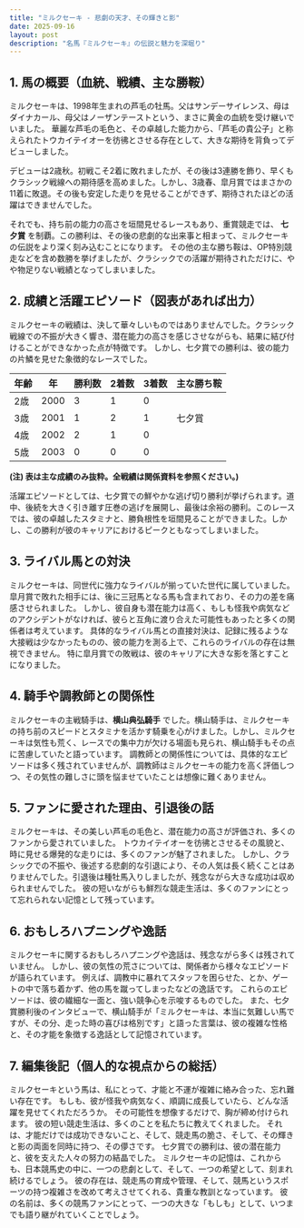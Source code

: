 ```yaml
---
title: "ミルクセーキ - 悲劇の天才、その輝きと影"
date: 2025-09-16
layout: post
description: "名馬『ミルクセーキ』の伝説と魅力を深堀り"
---
```


## 1. 馬の概要（血統、戦績、主な勝鞍）

ミルクセーキは、1998年生まれの芦毛の牡馬。父はサンデーサイレンス、母はダイナカール、母父はノーザンテーストという、まさに黄金の血統を受け継いでいました。  華麗な芦毛の毛色と、その卓越した能力から、「芦毛の貴公子」と称えられたトウカイテイオーを彷彿とさせる存在として、大きな期待を背負ってデビューしました。

デビューは2歳秋。初戦こそ2着に敗れましたが、その後は3連勝を飾り、早くもクラシック戦線への期待感を高めました。しかし、3歳春、皐月賞ではまさかの11着に敗退。その後も安定した走りを見せることができず、期待されたほどの活躍はできませんでした。

それでも、持ち前の能力の高さを垣間見せるレースもあり、重賞競走では、 **七夕賞** を制覇。この勝利は、その後の悲劇的な出来事と相まって、ミルクセーキの伝説をより深く刻み込むことになります。  その他の主な勝ち鞍は、OP特別競走などを含め数勝を挙げましたが、クラシックでの活躍が期待されただけに、やや物足りない戦績となってしまいました。


## 2. 成績と活躍エピソード（図表があれば出力）

ミルクセーキの戦績は、決して華々しいものではありませんでした。クラシック戦線での不振が大きく響き、潜在能力の高さを感じさせながらも、結果に結び付けることができなかった点が特徴です。  しかし、七夕賞での勝利は、彼の能力の片鱗を見せた象徴的なレースでした。

| 年齢 | 年 | 勝利数 | 2着数 | 3着数 | 主な勝ち鞍 |
|---|---|---|---|---|---|
| 2歳 | 2000 | 3 | 1 | 0 |  |
| 3歳 | 2001 | 1 | 2 | 1 | 七夕賞 |
| 4歳 | 2002 | 2 | 1 | 0 |  |
| 5歳 | 2003 | 0 | 0 | 0 |  |

**(注) 表は主な成績のみ抜粋。全戦績は関係資料を参照ください。)**

活躍エピソードとしては、七夕賞での鮮やかな逃げ切り勝利が挙げられます。道中、後続を大きく引き離す圧巻の逃げを展開し、最後は余裕の勝利。このレースでは、彼の卓越したスタミナと、勝負根性を垣間見ることができました。しかし、この勝利が彼のキャリアにおけるピークともなってしまいました。


## 3. ライバル馬との対決

ミルクセーキは、同世代に強力なライバルが揃っていた世代に属していました。皐月賞で敗れた相手には、後に三冠馬となる馬も含まれており、その力の差を痛感させられました。  しかし、彼自身も潜在能力は高く、もしも怪我や病気などのアクシデントがなければ、彼らと互角に渡り合えた可能性もあったと多くの関係者は考えています。  具体的なライバル馬との直接対決は、記録に残るような大接戦は少なかったものの、彼の能力を測る上で、これらのライバルの存在は無視できません。  特に皐月賞での敗戦は、彼のキャリアに大きな影を落とすことになりました。


## 4. 騎手や調教師との関係性

ミルクセーキの主戦騎手は、**横山典弘騎手** でした。横山騎手は、ミルクセーキの持ち前のスピードとスタミナを活かす騎乗を心がけました。しかし、ミルクセーキは気性も荒く、レースでの集中力が欠ける場面も見られ、横山騎手もその点に苦慮していたと語っています。  調教師との関係性については、具体的なエピソードは多く残されていませんが、調教師はミルクセーキの能力を高く評価しつつ、その気性の難しさに頭を悩ませていたことは想像に難くありません。


## 5. ファンに愛された理由、引退後の話

ミルクセーキは、その美しい芦毛の毛色と、潜在能力の高さが評価され、多くのファンから愛されていました。  トウカイテイオーを彷彿とさせるその風貌と、時に見せる爆発的な走りには、多くのファンが魅了されました。  しかし、クラシックでの不振や、後述する悲劇的な引退により、その人気は長く続くことはありませんでした。引退後は種牡馬入りしましたが、残念ながら大きな成功は収められませんでした。  彼の短いながらも鮮烈な競走生活は、多くのファンにとって忘れられない記憶として残っています。


## 6. おもしろハプニングや逸話

ミルクセーキに関するおもしろハプニングや逸話は、残念ながら多くは残されていません。  しかし、彼の気性の荒さについては、関係者から様々なエピソードが語られています。  例えば、調教中に暴れてスタッフを困らせた、とか、ゲートの中で落ち着かず、他の馬を蹴ってしまったなどの逸話です。  これらのエピソードは、彼の繊細な一面と、強い競争心を示唆するものでした。  また、七夕賞勝利後のインタビューで、横山騎手が「ミルクセーキは、本当に気難しい馬ですが、その分、走った時の喜びは格別です」と語った言葉は、彼の複雑な性格と、その才能を象徴する逸話として記憶されています。


## 7. 編集後記（個人的な視点からの総括）

ミルクセーキという馬は、私にとって、才能と不運が複雑に絡み合った、忘れ難い存在です。  もしも、彼が怪我や病気なく、順調に成長していたら、どんな活躍を見せてくれただろうか。  その可能性を想像するだけで、胸が締め付けられます。  彼の短い競走生活は、多くのことを私たちに教えてくれました。  それは、才能だけでは成功できないこと、そして、競走馬の脆さ、そして、その輝きと影の両面を同時に持つ、その儚さです。  七夕賞での勝利は、彼の潜在能力と、彼を支えた人々の努力の結晶でした。  ミルクセーキの記憶は、これからも、日本競馬史の中に、一つの悲劇として、そして、一つの希望として、刻まれ続けるでしょう。  彼の存在は、競走馬の育成や管理、そして、競馬というスポーツの持つ複雑さを改めて考えさせてくれる、貴重な教訓となっています。  彼の名前は、多くの競馬ファンにとって、一つの大きな「もしも」として、いつまでも語り継がれていくことでしょう。
